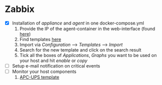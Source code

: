 # Zabbix
- [x] Installation of *appliance* and *agent* in one docker-compose.yml
	1. Provide the IP of the agent-container in the web-interface (found [here](https://techexpert.tips/zabbix/zabbix-docker-installation-ubuntu-linux/))
	2. Find templates [here](https://share.zabbix.com)
	3. Import via *Configuration* --> *Templates* --> *Import*
	4. Search for the new template and click on the search result
	5. Tick all the boxes of *Applications*, *Graphs* you want to be used on your host and hit *enable* or *copy*
- [ ] Setup e-mail notification on critical events
- [ ] Monitor your host components
	1. [APC-UPS template](https://share.zabbix.com/power-ups/apc/updated-apc-ups)
	



